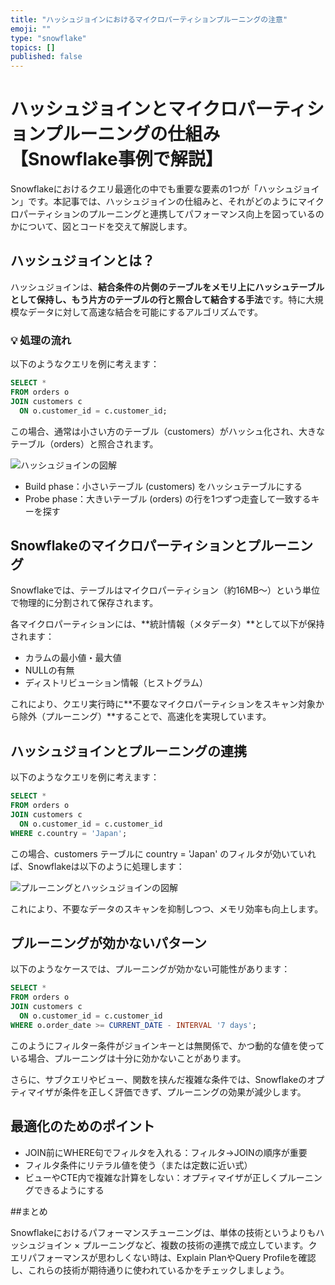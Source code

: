 ```yaml
---
title: "ハッシュジョインにおけるマイクロパーティションプルーニングの注意"
emoji: ""
type: "snowflake"
topics: []
published: false
---
```


# ハッシュジョインとマイクロパーティションプルーニングの仕組み【Snowflake事例で解説】

Snowflakeにおけるクエリ最適化の中でも重要な要素の1つが「ハッシュジョイン」です。本記事では、ハッシュジョインの仕組みと、それがどのようにマイクロパーティションのプルーニングと連携してパフォーマンス向上を図っているのかについて、図とコードを交えて解説します。


## ハッシュジョインとは？

ハッシュジョインは、**結合条件の片側のテーブルをメモリ上にハッシュテーブルとして保持し、もう片方のテーブルの行と照合して結合する手法**です。特に大規模なデータに対して高速な結合を可能にするアルゴリズムです。

### 💡 処理の流れ

以下のようなクエリを例に考えます：

```sql
SELECT *
FROM orders o
JOIN customers c
  ON o.customer_id = c.customer_id;
```

この場合、通常は小さい方のテーブル（customers）がハッシュ化され、大きなテーブル（orders）と照合されます。

![ハッシュジョインの図解](https://raw.githubusercontent.com/t-xxx/zenn-articles/main/images/hash_join.png)

- Build phase：小さいテーブル (customers) をハッシュテーブルにする
- Probe phase：大きいテーブル (orders) の行を1つずつ走査して一致するキーを探す


## Snowflakeのマイクロパーティションとプルーニング
Snowflakeでは、テーブルはマイクロパーティション（約16MB〜）という単位で物理的に分割されて保存されます。

各マイクロパーティションには、**統計情報（メタデータ）**として以下が保持されます：

- カラムの最小値・最大値
- NULLの有無
- ディストリビューション情報（ヒストグラム）

これにより、クエリ実行時に**不要なマイクロパーティションをスキャン対象から除外（プルーニング）**することで、高速化を実現しています。

## ハッシュジョインとプルーニングの連携
以下のようなクエリを例に考えます：

```sql
SELECT *
FROM orders o
JOIN customers c
  ON o.customer_id = c.customer_id
WHERE c.country = 'Japan';
```

この場合、customers テーブルに country = 'Japan' のフィルタが効いていれば、Snowflakeは以下のように処理します：

![プルーニングとハッシュジョインの図解](https://raw.gihubusercontent.com/t-xxx/zenn-articles/main/images/pruning_hash_join_diagram.drawio.png)

これにより、不要なデータのスキャンを抑制しつつ、メモリ効率も向上します。

## プルーニングが効かないパターン
以下のようなケースでは、プルーニングが効かない可能性があります：

```sql
SELECT *
FROM orders o
JOIN customers c
  ON o.customer_id = c.customer_id
WHERE o.order_date >= CURRENT_DATE - INTERVAL '7 days';
```

このようにフィルター条件がジョインキーとは無関係で、かつ動的な値を使っている場合、プルーニングは十分に効かないことがあります。

さらに、サブクエリやビュー、関数を挟んだ複雑な条件では、Snowflakeのオプティマイザが条件を正しく評価できず、プルーニングの効果が減少します。

## 最適化のためのポイント


- JOIN前にWHERE句でフィルタを入れる：フィルタ→JOINの順序が重要
- フィルタ条件にリテラル値を使う（または定数に近い式）
- ビューやCTE内で複雑な計算をしない：オプティマイザが正しくプルーニングできるようにする

##まとめ

Snowflakeにおけるパフォーマンスチューニングは、単体の技術というよりもハッシュジョイン × プルーニングなど、複数の技術の連携で成立しています。クエリパフォーマンスが思わしくない時は、Explain PlanやQuery Profileを確認し、これらの技術が期待通りに使われているかをチェックしましょう。